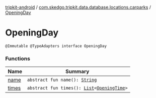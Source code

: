 [tripkit-android](../../index.md) / [com.skedgo.tripkit.data.database.locations.carparks](../index.md) / [OpeningDay](./index.md)

# OpeningDay

`@Immutable @TypeAdapters interface OpeningDay`

### Functions

| Name | Summary |
|---|---|
| [name](name.md) | `abstract fun name(): `[`String`](https://kotlinlang.org/api/latest/jvm/stdlib/kotlin/-string/index.html) |
| [times](times.md) | `abstract fun times(): `[`List`](https://kotlinlang.org/api/latest/jvm/stdlib/kotlin.collections/-list/index.html)`<`[`OpeningTime`](../-opening-time/index.md)`>` |
